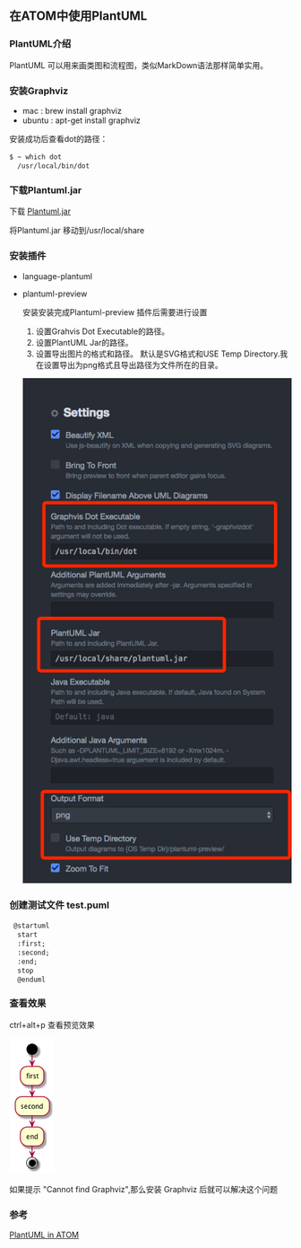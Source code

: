 ## 在ATOM中使用PlantUML

### PlantUML介绍

  PlantUML 可以用来画类图和流程图，类似MarkDown语法那样简单实用。

### 安装Graphviz

  * mac : brew install graphviz
  * ubuntu : apt-get install graphviz

安装成功后查看dot的路径：


```
$ ~ which dot
  /usr/local/bin/dot
```

### 下载Plantuml.jar
 
 下载 [Plantuml.jar](https://sourceforge.net/projects/plantuml/?source=typ_redirect)

  将Plantuml.jar 移动到/usr/local/share

### 安装插件

  * language-plantuml
  * plantuml-preview

    安装安装完成Plantuml-preview 插件后需要进行设置

    1. 设置Grahvis Dot Executable的路径。
    2. 设置PlantUML Jar的路径。
    3. 设置导出图片的格式和路径。
      默认是SVG格式和USE Temp Directory.我在设置导出为png格式且导出路径为文件所在的目录。

    ![setting](./res/plantuml_preview_setting.png)

### 创建测试文件 test.puml


```
 @startuml
  start
  :first;
  :second;
  :end;
  stop
  @enduml
```

### 查看效果

  ctrl+alt+p 查看预览效果

  ![效果图](./res/test.png)

  如果提示 "Cannot find Graphviz",那么安装 Graphviz 后就可以解决这个问题

### 参考

  [PlantUML in ATOM](http://trevershick.github.io/atom/2015/12/04/plantuml-snippets.html)


